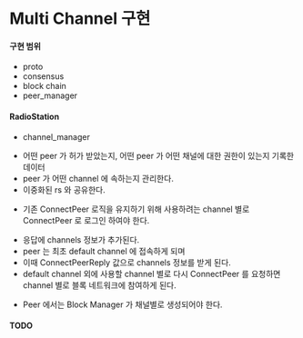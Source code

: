 # Multi Channel 구현

#### 구현 범위
 * proto
 * consensus
 * block chain
 * peer_manager


#### RadioStation
 * channel_manager
  - 어떤 peer 가 허가 받았는지, 어떤 peer 가 어떤 채널에 대한 권한이 있는지 기록한 데이터
  - peer 가 어떤 channel 에 속하는지 관리한다.
  - 이중화된 rs 와 공유한다.
  
 * 기존 ConnectPeer 로직을 유지하기 위해 사용하려는 channel 별로 ConnectPeer 로 로그인 하여야 한다.
  - 응답에 channels 정보가 추가된다.
  - peer 는 최초 default channel 에 접속하게 되며
  - 이때 ConnectPeerReply 값으로 channels 정보를 받게 된다.
  - default channel 외에 사용할 channel 별로 다시 ConnectPeer 를 요청하면 channel 별로 블록 네트워크에 참여하게 된다.

 * Peer 에서는 Block Manager 가 채널별로 생성되어야 한다.


#### TODO